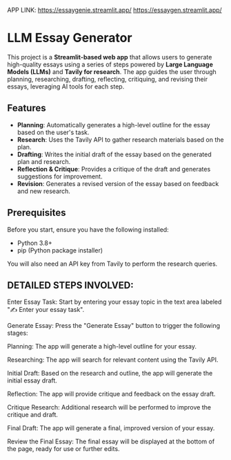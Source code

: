 APP LINK: https://essaygenie.streamlit.app/
https://essaygen.streamlit.app/

# LLM Essay Generator

This project is a **Streamlit-based web app** that allows users to generate high-quality essays using a series of steps powered by **Large Language Models (LLMs)** and **Tavily for research**. The app guides the user through planning, researching, drafting, reflecting, critiquing, and revising their essays, leveraging AI tools for each step.

## Features

- **Planning**: Automatically generates a high-level outline for the essay based on the user's task.
- **Research**: Uses the Tavily API to gather research materials based on the plan.
- **Drafting**: Writes the initial draft of the essay based on the generated plan and research.
- **Reflection & Critique**: Provides a critique of the draft and generates suggestions for improvement.
- **Revision**: Generates a revised version of the essay based on feedback and new research.

## Prerequisites

Before you start, ensure you have the following installed:

- Python 3.8+
- pip (Python package installer)

You will also need an API key from Tavily to perform the research queries.










## DETAILED STEPS INVOLVED:

Enter Essay Task: Start by entering your essay topic in the text area labeled "✍️ Enter your essay task".

Generate Essay: Press the "Generate Essay" button to trigger the following stages:

Planning: The app will generate a high-level outline for your essay.

Researching: The app will search for relevant content using the Tavily API.

Initial Draft: Based on the research and outline, the app will generate the initial essay draft.

Reflection: The app will provide critique and feedback on the essay draft.

Critique Research: Additional research will be performed to improve the critique and draft.

Final Draft: The app will generate a final, improved version of your essay.

Review the Final Essay: The final essay will be displayed at the bottom of the page, ready for use or further edits.
